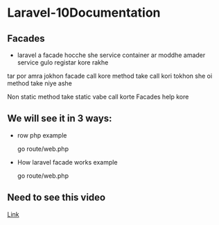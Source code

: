 # Laravel-10Documentation

## Facades

  * laravel a facade hocche she service container ar moddhe amader service gulo registar kore rakhe

  tar por amra jokhon facade call kore method take call kori tokhon she oi method take niye ashe
   
  Non static method take static vabe call korte Facades help kore

  ## We will see it in 3 ways:
    
  * row php example

    go route/web.php

    
  * How laravel facade works example

    go route/web.php

## Need to see this video

[Link](https://www.youtube.com/watch?v=bR0pW4IQmPw)




